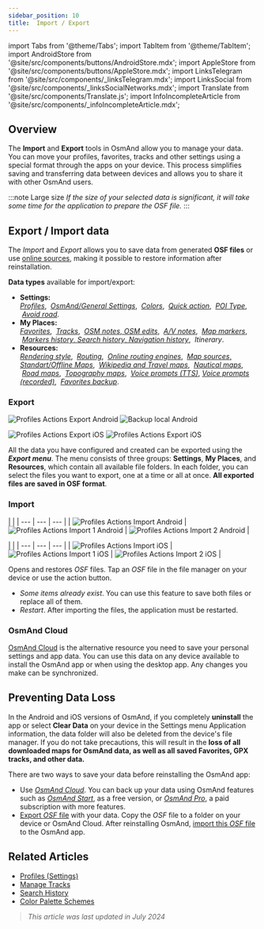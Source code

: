 ```yaml
---
sidebar_position: 10
title:  Import / Export
---
```

import Tabs from '@theme/Tabs';
import TabItem from '@theme/TabItem';
import AndroidStore from '@site/src/components/buttons/AndroidStore.mdx';
import AppleStore from '@site/src/components/buttons/AppleStore.mdx';
import LinksTelegram from '@site/src/components/_linksTelegram.mdx';
import LinksSocial from '@site/src/components/_linksSocialNetworks.mdx';
import Translate from '@site/src/components/Translate.js';
import InfoIncompleteArticle from '@site/src/components/_infoIncompleteArticle.mdx';


## Overview

The **Import** and **Export** tools in OsmAnd allow you to manage your data. You can move your profiles, favorites, tracks and other settings using a special format through the apps on your device. This process simplifies saving and transferring data between devices and allows you to share it with other OsmAnd users.

:::note Large size
*If the size of your selected data is significant, it will take some time for the application to prepare the OSF file.*
:::


## Export / Import data

The *Import* and *Export* allows you to save data from generated **OSF files** or use [online sources](../map/raster-maps.md), making it possible to restore information after reinstallation.

**Data types** available for import/export:

- **Settings:**  
        [*Profiles*](../personal/profiles.md#actions), &nbsp;[*OsmAnd/General Settings*](../personal/global-settings.md), &nbsp;[*Colors*](../personal/color-palette-schemes.md), &nbsp;[*Quick action*](../widgets/quick-action.md), &nbsp;[*POI Type*](../map/point-layers-on-map.md#poi-types), &nbsp;[*Avoid road*](../map/map-context-menu.md#avoid-road).
- **My Places:**  
        [*Favorites*](../personal/favorites.md#export--import), &nbsp;[*Tracks*](../personal/tracks/manage-tracks.md#import--export-track), &nbsp;[*OSM notes*, *OSM edits*](../plugins/osm-editing.md#create--modify-poi), &nbsp;[*A/V notes*](../plugins/audio-video-notes.md), &nbsp;[*Map markers*](../personal/markers.md), &nbsp;[*Markers history*, *Search history*, *Navigation history*](../personal/global-settings.md#history), &nbsp;*Itinerary*.
- **Resources:**  
        [*Rendering style*](../map/vector-maps.md#custom-map-style), &nbsp;[*Routing*](../navigation/routing/osmand-routing.md), &nbsp;[*Online routing engines*](../navigation/routing/online-routing.md), &nbsp;[*Map sources*, *Standart/Offline Maps*](../map/raster-maps.md), &nbsp;[*Wikipedia and Travel maps*](../plan-route/travel-guides.md), &nbsp;[*Nautical maps*](../plugins/nautical-charts.md), &nbsp;[*Road maps*](../map/vector-maps.md#road-style), &nbsp;[*Topography maps*](../plugins/topography.md), &nbsp;[*Voice prompts (TTS)*](../navigation/guidance/voice-navigation.md#tts-text-to-speech), [*Voice prompts (recorded)*](../navigation/guidance/voice-navigation.md#recorded-voice-prompts), &nbsp;[*Favorites backup*](../personal/favorites.md#automatic-favorites-backup).


### Export

<Tabs groupId="operating-systems">

<TabItem value="android" label="Android">

*<Translate android="true" ids="shared_string_menu,shared_string_settings,import_export,export_to_file"/>*  

![Profiles Actions Export Android](@site/static/img/personal/profiles/profile_actions_export_1_andr.png) ![Backup local Android](@site/static/img/personal/profiles/profile_actions_export_2_andr.png)  

</TabItem>

<TabItem value="ios" label="iOS">

*<Translate ios="true" ids="shared_string_menu,shared_string_settings,local_backup,backup_into_file"/>*

![Profiles Actions Export iOS](@site/static/img/personal/profiles/profile_actions_export_1_ios.png)   ![Profiles Actions Export iOS](@site/static/img/personal/profiles/profile_actions_export_2_ios.png)

</TabItem>

</Tabs>

All the data you have configured and created can be exported using the ***Export menu***. The menu consists of three groups: **Settings**, **My Places**, and **Resources**, which contain all available file folders. In each folder, you can select the files you want to export, one at a time or all at once. **All exported files are saved in OSF format**.  


### Import

<Tabs groupId="operating-systems">

<TabItem value="android" label="Android">

*<Translate android="true" ids="shared_string_menu,shared_string_settings,import_export,shared_string_import"/>*  

| |
| --- | --- | --- |
| ![Profiles Actions Import Android](@site/static/img/personal/profiles/profile_actions_import_android.png) | ![Profiles Actions Import 1 Android](@site/static/img/personal/profiles/profile_actions_import_1_android.png) | ![Profiles Actions Import 2 Android](@site/static/img/personal/profiles/profile_actions_import_2_android.png) |

</TabItem>

<TabItem value="ios" label="iOS">

*<Translate ios="true" ids="shared_string_menu,shared_string_settings,local_backup,restore_from_file"/>*  

| |
| --- | --- | --- |
| ![Profiles Actions Import iOS](@site/static/img/personal/profiles/profile_actions_import_ios.png) | ![Profiles Actions Import 1 iOS](@site/static/img/personal/profiles/profile_actions_import_1_ios.png) | ![Profiles Actions Import 2 iOS](@site/static/img/personal/profiles/profile_actions_import_2_ios.png) |

</TabItem>

</Tabs>

Opens and restores *OSF* files. Tap an *OSF* file in the file manager on your device or use the action button.

- *Some items already exist*. You can use this feature to save both files or replace all of them.
- *Restart*. After importing the files, the application must be restarted.


### OsmAnd Cloud

[OsmAnd Cloud](../personal/osmand-cloud.md) is the alternative resource you need to save your personal settings and app data. You can use this data on any device available to install the OsmAnd app or when using the desktop app. Any changes you make can be synchronized.


## Preventing Data Loss

In the Android and iOS versions of OsmAnd, if you completely **uninstall** the app or select **Clear Data** on your device in the Settings menu Application information, the data folder will also be deleted from the device's file manager. If you do not take precautions, this will result in the **loss of all downloaded maps for OsmAnd data, as well as all saved Favorites, GPX tracks, and other data.**

There are two ways to save your data before reinstalling the OsmAnd app:

- Use [*OsmAnd Cloud*](#osmand-cloud). You can back up your data using OsmAnd features such as [*OsmAnd Start*](../personal/osmand-cloud.md#osmand-start), as a free version, or [*OsmAnd Pro*](../purchases/index.md), a paid subscription with more features.
- [Export *OSF* file](#export) with your data. Copy the *OSF* file to a folder on your device or OsmAnd Cloud. After reinstalling OsmAnd, [import this *OSF* file](#import) to the OsmAnd app.


## Related Articles

- [Profiles (Settings)](./profiles.md)
- [Manage Tracks](../personal/tracks/manage-tracks.md#import--export-track)
- [Search History](../search/search-history.md#export-and-share)
- [Color Palette Schemes](../personal/color-palette-schemes.md)

> *This article was last updated in July 2024*
